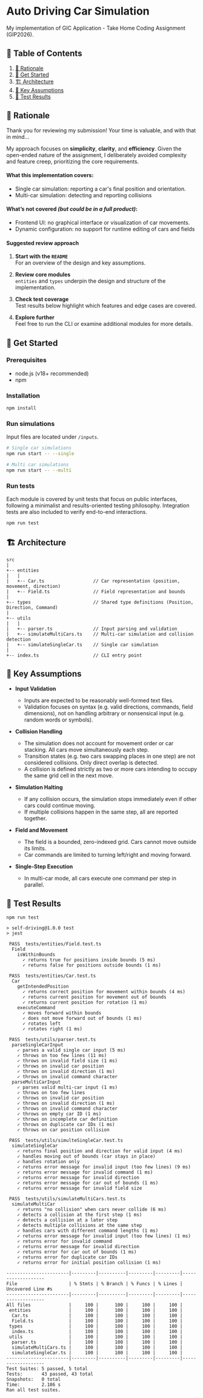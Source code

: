 # Auto Driving Car Simulation

My implementation of GIC Application - Take Home Coding Assignment (GIP2026).

## 📑 Table of Contents

1. [🤔 Rationale](#🤔-rationale)
2. [🚀 Get Started](#🚀-get-started)
3. [🏗️ Architecture](#🏗️-architecture)
4. [💭 Key Assumptions](#💭-key-assumptions)
5. [🧪 Test Results](#🧪-test-results)

## 🤔 Rationale

Thank you for reviewing my submission! Your time is valuable, and with that in
mind...

My approach focuses on **simplicity**, **clarity**, and **efficiency**. Given
the open-ended nature of the assignment, I deliberately avoided complexity and
feature creep, prioritizing the core requirements.

#### What this implementation covers:

- Single car simulation: reporting a car's final position and orientation.
- Multi-car simulation: detecting and reporting collisions

#### What’s not covered _(but could be in a full product)_:

- Frontend UI: no graphical interface or visualization of car movements.
- Dynamic configuration: no support for runtime editing of cars and fields

#### Suggested review approach

1. **Start with the `README`** <br/> For an overview of the design and key
   assumptions.

2. **Review core modules** <br/> `entities` and `types` underpin the design and
   structure of the implementation.

3. **Check test coverage** <br/> Test results below highlight which features and
   edge cases are covered.

4. **Explore further** <br/> Feel free to run the CLI or examine additional
   modules for more details.

## 🚀 Get Started

### Prerequisites

- node.js (v18+ recommended)
- npm

### Installation

```bash
npm install
```

### Run simulations

Input files are located under `/inputs`.

```bash
# Single car simulations
npm run start -- --single

# Multi car simulations
npm run start -- --multi
```

### Run tests

Each module is covered by unit tests that focus on public interfaces, following
a minimalist and results-oriented testing philosophy. Integration tests are also
included to verify end-to-end interactions.

```bash
npm run test
```

## 🏗️ Architecture

```
src
|
+-- entities
|   |
|   +-- Car.ts                  // Car representation (position, movement, direction)
|   +-- Field.ts                // Field representation and bounds
|
+-- types                       // Shared type definitions (Position, Direction, Command)
|
+-- utils
|   |
|   +-- parser.ts               // Input parsing and validation
|   +-- simulateMultiCars.ts    // Multi-car simulation and collision detection
|   +-- simulateSingleCar.ts    // Single car simulation
|
+-- index.ts                    // CLI entry point
```

## 💭 Key Assumptions

- **Input Validation**

  - Inputs are expected to be reasonably well-formed text files.
  - Validation focuses on syntax (e.g. valid directions, commands, field
    dimensions), not on handling arbitrary or nonsensical input (e.g. random
    words or symbols).

- **Collision Handling**

  - The simulation does not account for movement order or car stacking. All cars
    move simultaneously each step.
  - Transition states (e.g. two cars swapping places in one step) are not
    considered collisions. Only direct overlap is detected.
  - A collision is defined strictly as two or more cars intending to occupy the
    same grid cell in the next move.

- **Simulation Halting**

  - If any collision occurs, the simulation stops immediately even if other cars
    could continue moving.
  - If multiple collisions happen in the same step, all are reported together.

- **Field and Movement**

  - The field is a bounded, zero-indexed grid. Cars cannot move outside its
    limits.
  - Car commands are limited to turning left/right and moving forward.

- **Single-Step Execution**

  - In multi-car mode, all cars execute one command per step in parallel.

## 🧪 Test Results

```
npm run test

> self-driving@1.0.0 test
> jest

 PASS  tests/entities/Field.test.ts
  Field
    isWithinBounds
      ✓ returns true for positions inside bounds (5 ms)
      ✓ returns false for positions outside bounds (1 ms)

 PASS  tests/entities/Car.test.ts
  Car
    getIntendedPosition
      ✓ returns correct position for movement within bounds (4 ms)
      ✓ returns current position for movement out of bounds
      ✓ returns current position for rotation (1 ms)
    executeCommand
      ✓ moves forward within bounds
      ✓ does not move forward out of bounds (1 ms)
      ✓ rotates left
      ✓ rotates right (1 ms)

 PASS  tests/utils/parser.test.ts
  parseSingleCarInput
    ✓ parses a valid single car input (5 ms)
    ✓ throws on too few lines (11 ms)
    ✓ throws on invalid field size (1 ms)
    ✓ throws on invalid car position
    ✓ throws on invalid direction (1 ms)
    ✓ throws on invalid command character
  parseMultiCarInput
    ✓ parses valid multi-car input (1 ms)
    ✓ throws on too few lines
    ✓ throws on invalid car position
    ✓ throws on invalid direction (1 ms)
    ✓ throws on invalid command character
    ✓ throws on empty car ID (1 ms)
    ✓ throws on incomplete car definition
    ✓ throws on duplicate car IDs (1 ms)
    ✓ throws on car position collision

 PASS  tests/utils/simulteSingleCar.test.ts
  simulateSingleCar
    ✓ returns final position and direction for valid input (4 ms)
    ✓ handles moving out of bounds (car stays in place)
    ✓ handles rotation only
    ✓ returns error message for invalid input (too few lines) (9 ms)
    ✓ returns error message for invalid command (1 ms)
    ✓ returns error message for invalid direction
    ✓ returns error message for car out of bounds (1 ms)
    ✓ returns error message for invalid field size

 PASS  tests/utils/simulateMultiCars.test.ts
  simulateMultiCar
    ✓ returns "no collision" when cars never collide (6 ms)
    ✓ detects a collision at the first step (1 ms)
    ✓ detects a collision at a later step
    ✓ detects multiple collisions at the same step
    ✓ handles cars with different command lengths (1 ms)
    ✓ returns error message for invalid input (too few lines) (1 ms)
    ✓ returns error for invalid command
    ✓ returns error message for invalid direction
    ✓ returns error for car out of bounds (1 ms)
    ✓ returns error for duplicate car IDs
    ✓ returns error for initial position collision (1 ms)

-----------------------|---------|----------|---------|---------|-------------------
File                   | % Stmts | % Branch | % Funcs | % Lines | Uncovered Line #s
-----------------------|---------|----------|---------|---------|-------------------
All files              |     100 |      100 |     100 |     100 |
 entities              |     100 |      100 |     100 |     100 |
  Car.ts               |     100 |      100 |     100 |     100 |
  Field.ts             |     100 |      100 |     100 |     100 |
 types                 |     100 |      100 |     100 |     100 |
  index.ts             |     100 |      100 |     100 |     100 |
 utils                 |     100 |      100 |     100 |     100 |
  parser.ts            |     100 |      100 |     100 |     100 |
  simulateMultiCars.ts |     100 |      100 |     100 |     100 |
  simulateSingleCar.ts |     100 |      100 |     100 |     100 |
-----------------------|---------|----------|---------|---------|-------------------
Test Suites: 5 passed, 5 total
Tests:       43 passed, 43 total
Snapshots:   0 total
Time:        2.186 s
Ran all test suites.
```
